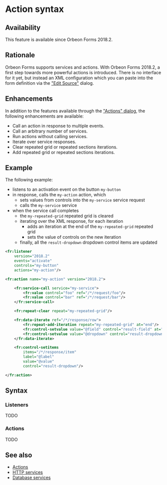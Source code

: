 # Action syntax

## Availability

This feature is available since Orbeon Forms 2018.2.

## Rationale

Orbeon Forms supports services and actions. With Orbeon Forms 2018.2, a first step towards more powerful actions is introduced. There is no interface for it yet, but instead an XML configuration which you can paste into the form definition via the ["Edit Source"](edit-source.md) dialog.

## Enhancements

In addition to the features available through the ["Actions" dialog](actions.md), the following enhancements are available:

- Call an action in response to multiple events.
- Call an arbitrary number of services.
- Run actions without calling services.
- Iterate over service responses.
- Clear repeated grid or repeated sections iterations.
- Add repeated grid or repeated sections iterations.

## Example

The following example:

- listens to an activation event on the button `my-button`
- in response, calls the `my-action` action, which
    - sets values from controls into the `my-service` service request
    - calls the `my-service` service
- when the service call completes
    - the `my-repeated-grid` repeated grid is cleared
    - iterating over the XML response, for each iteration
        - adds an iteration at the end of the `my-repeated-grid` repeated grid
        - sets the value of controls on the new iteration
    - finally, all the `result-dropdown` dropdown control items are updated

```xml
<fr:listener
    version="2018.2"
    events="activate"
    controls="my-button"
    actions="my-action"/>

<fr:action name="my-action" version="2018.2">

    <fr:service-call service="my-service">
        <fr:value control="foo" ref="/*/request/foo"/>
        <fr:value control="bar" ref="/*/request/bar"/>
    </fr:service-call>

    <fr:repeat-clear repeat="my-repeated-grid"/>

    <fr:data-iterate ref="/*/response/row">
        <fr:repeat-add-iteration repeat="my-repeated-grid" at="end"/>
        <fr:control-setvalue value="@field" control="result-field" at="end"/>
        <fr:control-setvalue value="@dropdown" control="result-dropdown" at="end"/>
    </fr:data-iterate>

    <fr:control-setitems
        items="/*/response/item"
        label="@label"
        value="@value"
        control="result-dropdown"/>

</fr:action>
```

## Syntax

### Listeners

TODO

### Actions

TODO

## See also

- [Actions](actions.md)
- [HTTP services](http-services.md)
- [Database services](database-services.md)
